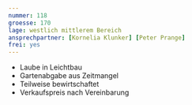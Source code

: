 ```yaml
---
nummer: 118
groesse: 170
lage: westlich mittlerem Bereich
ansprechpartner: [Kornelia Klunker] [Peter Prange]
frei: yes
---
```


- Laube in Leichtbau
- Gartenabgabe aus Zeitmangel
- Teilweise bewirtschaftet
- Verkaufspreis nach Vereinbarung
